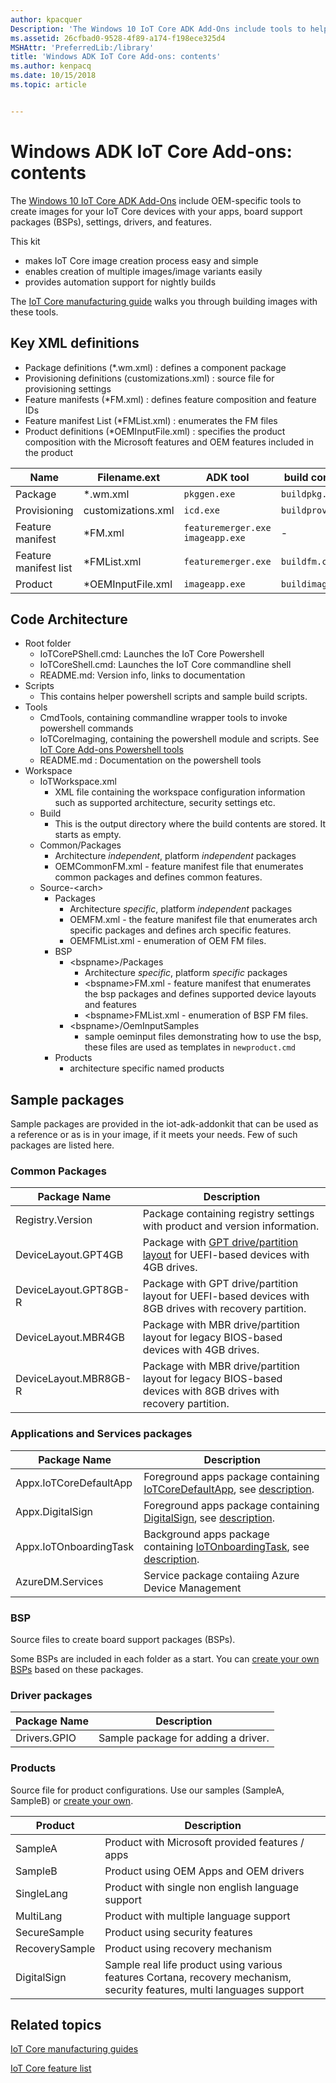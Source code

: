 ```yaml
---
author: kpacquer
Description: 'The Windows 10 IoT Core ADK Add-Ons include tools to help you customize and create new images for your devices with the apps, board support packages (BSPs), drivers, and Windows features that you choose, and a sample structure you can use to quickly create new images.'
ms.assetid: 26cfbad0-9528-4f89-a174-f198ece325d4
MSHAttr: 'PreferredLib:/library'
title: 'Windows ADK IoT Core Add-ons: contents'
ms.author: kenpacq
ms.date: 10/15/2018
ms.topic: article


---
```


# Windows ADK IoT Core Add-ons: contents

The [Windows 10 IoT Core ADK Add-Ons](http://go.microsoft.com/fwlink/?LinkId=735028) include OEM-specific tools to create images for your IoT Core devices with your apps, board support packages (BSPs), settings, drivers, and features.

This kit 
- makes IoT Core image creation process easy and simple
- enables creation of multiple images/image variants easily
- provides automation support for nightly builds 


The [IoT Core manufacturing guide](iot-core-manufacturing-guide.md) walks you through building images with these tools.

## Key XML definitions

- Package definitions (*.wm.xml) : defines a component package
- Provisioning definitions (customizations.xml) : source file for provisioning settings
- Feature manifests (*FM.xml) : defines feature composition and feature IDs
- Feature manifest List (*FMList.xml) : enumerates the FM files 
- Product definitions (*OEMInputFile.xml) : specifies the product composition with the Microsoft features and OEM features included in the product

| Name | Filename.ext | ADK tool | build command | Output |
|-----|----|----|---|---|
| Package  | *.wm.xml  | `pkggen.exe` | `buildpkg.cmd`   | *.cab  |
| Provisioning  | customizations.xml  | `icd.exe`  | `buildprovpkg.cmd`   | *.ppkg | 
| Feature manifest  | *FM.xml  | `featuremerger.exe` `imageapp.exe`  | -  | - | 
| Feature manifest list | *FMList.xml  | `featuremerger.exe`  | `buildfm.cmd`  | MergerdFM/*FM.xml , *FIP.cab  |
| Product  | *OEMInputFile.xml  | `imageapp.exe`  | `buildimage.cmd`  | *.ffu |

## Code Architecture

- Root folder
    - IoTCorePShell.cmd: Launches the IoT Core Powershell
    - IoTCoreShell.cmd: Launches the IoT Core commandline shell
    - README.md: Version info, links to documentation
- Scripts
    - This contains helper powershell scripts and sample build scripts.
- Tools
    - CmdTools, containing commandline wrapper tools to invoke powershell commands
    - IoTCoreImaging, containing the powershell module and scripts. See [IoT Core Add-ons Powershell tools](https://github.com/ms-iot/iot-adk-addonkit/blob/master/Tools/README.md#supported-functionality-listing)
    - README.md : Documentation on the powershell tools
- Workspace 
    - IoTWorkspace.xml
        - XML file containing the workspace configuration information such as supported architecture, security settings etc.
    - Build
        - This is the output directory where the build contents are stored. It starts as empty.
    - Common/Packages
        - Architecture *independent*, platform *independent* packages
        - OEMCommonFM.xml - feature manifest file that enumerates common packages and defines common features.
    - Source-\<arch\>
        - Packages
            - Architecture *specific*, platform *independent* packages
            - OEMFM.xml - the feature manifest file that enumerates arch specific packages and defines arch specific features.
            - OEMFMList.xml - enumeration of OEM FM files. 
        - BSP
            - \<bspname\>/Packages
                -  Architecture *specific*, platform *specific* packages
                - \<bspname\>FM.xml - feature manifest that enumerates the bsp packages and defines supported device layouts and features
                - \<bspname\>FMList.xml - enumeration of BSP FM files.
            - \<bspname\>/OemInputSamples
                - sample oeminput files demonstrating how to use the bsp, these files are used as templates in `newproduct.cmd`
        - Products
            - architecture specific named products


## Sample packages
Sample packages are provided in the iot-adk-addonkit that can be used as a reference or as is in your image, if it meets your needs. Few of such packages are listed here.

### Common Packages 

| Package Name | Description |
| ----- | ----- |
| Registry.Version  |  Package containing registry settings with product and version information. |
|  DeviceLayout.GPT4GB | Package with [GPT drive/partition layout](device-layout.md) for UEFI-based devices with 4GB drives.  |
|  DeviceLayout.GPT8GB-R | Package with GPT drive/partition layout for UEFI-based devices with 8GB drives with recovery partition.  |
|  DeviceLayout.MBR4GB | Package with MBR drive/partition layout for legacy BIOS-based devices with 4GB drives.  |
|  DeviceLayout.MBR8GB-R | Package with MBR drive/partition layout for legacy BIOS-based devices with 8GB drives with recovery partition.  |


### Applications and Services packages

| Package Name | Description |
| ----- | ----- |
| Appx.IoTCoreDefaultApp | Foreground apps package containing [IoTCoreDefaultApp](https://github.com/ms-iot/samples/tree/develop/IoTCoreDefaultApp), see [description](https://developer.microsoft.com/windows/iot/samples/iotdefaultapp).  |
| Appx.DigitalSign | Foreground apps package containing [DigitalSign](https://github.com/ms-iot/samples/tree/develop/DigitalSign), see [description](https://developer.microsoft.com/windows/iot/samples/digitalsign). |
| Appx.IoTOnboardingTask | Background apps package containing [IoTOnboardingTask](https://github.com/ms-iot/samples/tree/develop/IoTOnboarding), see [description](https://developer.microsoft.com/windows/iot/samples/iotonboarding).  |
| AzureDM.Services | Service package contaiing Azure Device Management |

### <span id="BSP"></span><span id="bsp"></span>BSP
Source files to create board support packages (BSPs). 

Some BSPs are included in each folder as a start. You can [create your own BSPs](create-a-new-bsp.md) based on these packages.

### Driver packages

| Package Name | Description |
| ----- | ----- |
| Drivers.GPIO | Sample package for adding a driver. |

### <span id="Products"></span><span id="products"></span><span id="PRODUCTS"></span>Products

Source file for product configurations. Use our samples (SampleA, SampleB) or [create your own](iot-core-manufacturing-guide.md).

| Product | Description |
| ----- | ----- |
| SampleA | Product with Microsoft provided features / apps |
| SampleB | Product using OEM Apps and OEM drivers |
| SingleLang | Product with single non english language support |
| MultiLang  | Product with multiple language support |
| SecureSample  | Product using security features  |
| RecoverySample  | Product using recovery mechanism   |
| DigitalSign  | Sample real life product using various features Cortana, recovery mechanism, security features, multi languages support  |


## <span id="related_topics"></span>Related topics

[IoT Core manufacturing guides](iot-core-manufacturing-guide.md)

[IoT Core feature list](iot-core-feature-list.md)


 

 




